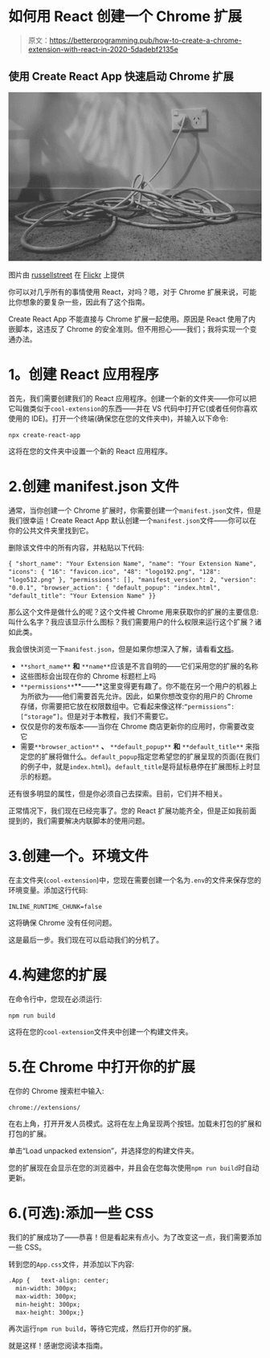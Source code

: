 # 如何用 React 创建一个 Chrome 扩展

> 原文：<https://betterprogramming.pub/how-to-create-a-chrome-extension-with-react-in-2020-5dadebf2135e>

## 使用 Create React App 快速启动 Chrome 扩展

![](img/f1970e9d4050269b1302379ac4b4e205.png)

图片由 [russellstreet](https://www.flickr.com/photos/russellstreet/) 在 [Flickr](https://www.flickr.com/photos/russellstreet/4668188279) 上提供

你可以对几乎所有的事情使用 React，对吗？嗯，对于 Chrome 扩展来说，可能比你想象的要复杂一些，因此有了这个指南。

Create React App 不能直接与 Chrome 扩展一起使用。原因是 React 使用了内嵌脚本，这违反了 Chrome 的安全准则。但不用担心——我们；我将实现一个变通办法。

# **1。创建 React 应用程序**

首先，我们需要创建我们的 React 应用程序。创建一个新的文件夹——你可以把它叫做类似于`cool-extension`的东西——并在 VS 代码中打开它(或者任何你喜欢使用的 IDE)。打开一个终端(确保您在您的文件夹中)，并输入以下命令:

`npx create-react-app`

这将在您的文件夹中设置一个新的 React 应用程序。

# 2.创建 manifest.json 文件

通常，当你创建一个 Chrome 扩展时，你需要创建一个`manifest.json`文件，但是我们很幸运！Create React App 默认创建一个`manifest.json`文件——你可以在你的公共文件夹里找到它。

删除该文件中的所有内容，并粘贴以下代码:

```
{ "short_name": "Your Extension Name", "name": "Your Extension Name", "icons": { "16": "favicon.ico", "48": "logo192.png", "128": "logo512.png" }, "permissions": [], "manifest_version": 2, "version": "0.0.1", "browser_action": { "default_popup": "index.html", "default_title": "Your Extension Name" }}
```

那么这个文件是做什么的呢？这个文件被 Chrome 用来获取你的扩展的主要信息:叫什么名字？我应该显示什么图标？我们需要用户的什么权限来运行这个扩展？诸如此类。

我会很快浏览一下`manifest.json`，但是如果你想深入了解，请看看[文档](https://developer.chrome.com/extensions/manifest)。

*   `**short_name**` **和** `**name**`应该是不言自明的——它们采用您的扩展的名称
*   这些图标会出现在你的 Chrome 标题栏上吗
*   `**permissions**`**——**这里变得更有趣了。你不能在另一个用户的机器上为所欲为——他们需要首先允许。因此，如果你想改变你的用户的 Chrome 存储，你需要把它放在权限数组中。它看起来像这样:`“permissions”: [“storage”]`。但是对于本教程，我们不需要它。
*   仅仅是你的发布版本——当你在 Chrome 商店更新你的应用时，你需要改变它
*   需要`**browser_action**` **、** `**default_popup**` **和** `**default_title**` 来指定您的扩展将做什么。`default_popup`指定您希望您的扩展呈现的页面(在我们的例子中，就是`index.html`)。`default_title`是将鼠标悬停在扩展图标上时显示的标题。

还有很多明显的属性，但是你必须自己去探索。目前，它们并不相关。

正常情况下，我们现在已经完事了。您的 React 扩展功能齐全，但是正如我前面提到的，我们需要解决内联脚本的使用问题。

# 3.创建一个。环境文件

在主文件夹(`cool-extension`)中，您现在需要创建一个名为`.env`的文件来保存您的环境变量。添加这行代码:

`INLINE_RUNTIME_CHUNK=false`

这将确保 Chrome 没有任何问题。

这是最后一步。我们现在可以启动我们的分机了。

# 4.构建您的扩展

在命令行中，您现在必须运行:

`npm run build`

这将在您的`cool-extension`文件夹中创建一个构建文件夹。

# 5.在 Chrome 中打开你的扩展

在你的 Chrome 搜索栏中输入:

`chrome://extensions/`

在右上角，打开开发人员模式。这将在左上角呈现两个按钮。加载未打包的扩展和打包的扩展。

单击“Load unpacked extension”，并选择您的构建文件夹。

您的扩展现在会显示在您的浏览器中，并且会在您每次使用`npm run build`时自动更新。

# 6.(可选):添加一些 CSS

我们的扩展成功了——恭喜！但是看起来有点小。为了改变这一点，我们需要添加一些 CSS。

转到您的`App.css`文件，并添加以下内容:

```
.App {   text-align: center;
  min-width: 300px;
  max-width: 300px;
  min-height: 300px;
  max-height: 300px;}
```

再次运行`npm run build`，等待它完成，然后打开你的扩展。

就是这样！感谢您阅读本指南。